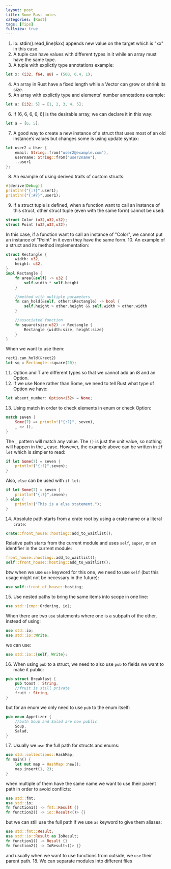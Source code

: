 ```yaml
---
layout: post
title: Some Rust notes
categories: [Rust]
tags: [Tips]
fullview: true
---
```


1. io::stdin().read_line(&xx) appends new value on the target which is "xx" in this case.
2. A tuple can have values with different types in it while an array must have the same type.
3. A tuple with explictly type annotations example:
```rust
let x: (i32, f64, u8) = (500, 6.4, 1);
```
4. An array in Rust have a fixed length while a Vector can grow or shrink its size.
5. An array with explictly type and elements' number annotations example:
```rust
let a: [i32; 5] = [1, 2, 3, 4, 5];
```
6. If [6, 6, 6, 6, 6] is the desirable array, we can declare it in this way:
```rust
let a = [6; 5];
```
7. A good way to create a new instance of a struct that uses most of an old instance’s values but changes some is using update syntax:
```rust
let user2 = User {
    email: String::from("user2@example.com"),
    username: String::from("user2name"),
    ..user1
};
```
8. An example of using derived traits of custom structs:
```rust
#[derive(Debug)]
println!("{:?}",user1);
println!("{:#?}",user1);
```
9. If a struct tuple is defined, when a function want to call an instance of this struct, other struct tuple (even with the same form) cannot be used:
```rust
struct Color (u32,u32,u32);
struct Point (u32,u32,u32);
```
In this case, if a function want to call an instance of "Color", we cannot put an instance of "Point" in it even they have the same form.
10. An example of a struct and its method implementation:
```rust
struct Rectangle {
    width: u32,
    height: u32,
}
impl Rectangle {
    fn area(&self) -> u32 {
        self.width * self.height
    }

    //method with multiple parameters
    fn can_hold(&self, other:&Rectangle) -> bool {
        self.height > other.height && self.width > other.width
    }

    //associated function
    fn square(size:u32) -> Rectangle {
        Rectangle {width:size, height:size}
    }
}
```
When we want to use them:
```rust
rect1.can_hold(&rect2)
let sq = Rectangle::square(20);
```
11. Option<T> and T are different types so that we cannot add an i8 and an Option<i8>.
12. If we use None rather than Some, we need to tell Rust what type of Option<T> we have:
```rust
let absent_number: Option<i32> = None;
```
13. Using match in order to check elements in enum or check Option<T>:
```rust
match seven {
    Some(7) => println!("{:?}", seven),
    _ => (),
}
```
The `_` pattern will match any value. The `()` is just the unit value, so nothing will happen in the _ case.
However, the example above can be written in `if let` which is simpler to read:
```rust
if let Some(7) = seven {
    println!("{:?}",seven);
}
```
Also, `else` can be used with `if let`:
```rust
if let Some(7) = seven {
    println!("{:?}",seven);
} else {
    println!("This is a else statement.");
}
```
14. Absolute path starts from a crate root by using a crate name or a literal `crate`:
```rust
crate::front_house::hosting::add_to_waitlist();
```
Relative path starts from the current module and uses `self`, `super`, or an identifier in the current module:
```rust
front_house::hosting::add_to_waitlist();
self::front_house::hosting::add_to_waitlist();
```
btw when we use `use` keyword for this one, we need to use `self` (but this usage might not be necessary in the future):
```rust
use self::front_of_house::hosting;
```
15. Use nested paths to bring the same items into scope in one line:
```rust
use std::{cmp::Ordering, io};
```
When there are two `use` statements where one is a subpath of the other, instead of using:
```rust
use std::io;
use std::io::Write;
```
we can use:
```rust
use std::io::{self, Write};
```
16. When using `pub` to a struct, we need to also use `pub` to fields we want to make it public:
```rust
pub struct Breakfast {
    pub toast : String,
    //fruit is still private
    fruit : String,
}
```
but for an enum we only need to use `pub` to the enum itself:
```rust
pub enum Appetizer {
    //both Soup and Salad are now public
    Soup,
    Salad,
}
```
17. Usually we `use` the full path for structs and enums: 
```rust
use std::collections::HashMap;
fn main() {
    let mut map = HashMap::new();
    map.insert(1, 2);
}
```
when multiple of them have the same name we want to use their parent path in order to avoid conflicts:
```rust
use std::fmt;
use std::io;
fn function1() -> fmt::Result {}
fn function2() -> io::Result<()> {}
```
but we can still use the full path if we use `as` keyword to give them aliases:
```rust
use std::fmt::Result;
use std::io::Result as IoResult;
fn function1() -> Result {}
fn function2() -> IoResult<()> {}
```
and usually when we want to use functions from outside, we `use` their parent path.
18. We can separate modules into different files